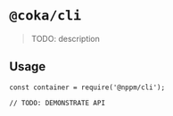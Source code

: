 # `@coka/cli`

  > TODO: description
  
  ## Usage
  
  ```
  const container = require('@nppm/cli');
  
  // TODO: DEMONSTRATE API
  ```